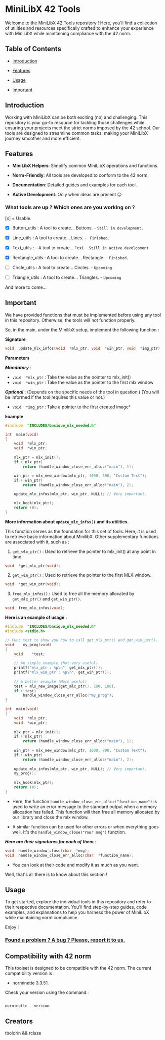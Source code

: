 # MiniLibX 42 Tools

  

Welcome to the MiniLibX 42 Tools repository ! Here, you'll find a collection of utilities and resources specifically crafted to enhance your experience with MiniLibX while maintaining compliance with the 42 norm.

## Table of Contents

  

- [Introduction](#introduction)

- [Features](#features)

- [Usage](#usage)

- [Important](#important)

## Introduction

  

Working with MiniLibX can be both exciting (no) and challenging. This repository is your go-to resource for tackling those challenges while ensuring your projects meet the strict norms imposed by the 42 school. Our tools are designed to streamline common tasks, making your MiniLibX journey smoother and more efficient.

## Features

  

-  **MiniLibX Helpers**: Simplify common MiniLibX operations and functions.

-  **Norm-Friendly**: All tools are developed to conform to the 42 norm.

-  **Documentation**: Detailed guides and examples for each tool.

-  **Active Development**: Only when ideas are present 😉

### What tools are up ? Which ones are you working on ?

[x] = Usable.

  

- [x] Button_utils : A tool to create... Buttons. - `Still in development.`

- [x] Line_utils : A tool to create... Lines. - ` Finished.`

- [x] Text_utils : - A tool to create... Text. - `Still in active development`

- [x] Rectangle_utils : A tool to create... Rectangle. - `Finished.`

- [ ] Circle_utils : A tool to create... Circles. - `Upcoming`

- [ ] Triangle_utils : A tool to create... Triangles. - `Upcoming`

And more to come...

## Important

We have provided functions that must be implemented before using any tool in this repository.
Otherwise, the tools will not function properly.

So, in the main, under the MinilibX setup, implement the following function :

**Signature**
```c
void  update_mlx_infos(void  *mlx_ptr, void  *win_ptr, void  *img_ptr)
```
**Parameters**

 ***Mandatory*** :
- `void  *mlx_ptr` : Take the value as the pointer to mlx_init()
- `void  *win_ptr` : Take the value as the pointer to the first mlx window

 ***Optional*** :
 (Depends on the specific needs of the tool in question.)
 (You will be informed if the tool requires this value or not.)
- `void  *img_ptr` : Take a pointer to the first created image*

**Example**
```c
#include  "INCLUDES/basique_mlx_needed.h"

int  main(void)
{
	void  *mlx_ptr;
	void  *win_ptr;
	
	mlx_ptr = mlx_init();
	if (!mlx_ptr)
		return (handle_window_close_err_alloc("main"), 1);
		
	win_ptr = mlx_new_window(mlx_ptr, 1000, 800, "Custom Text");
	if (!win_ptr)
		return (handle_window_close_err_alloc("main"), 2);

	update_mlx_infos(mlx_ptr, win_ptr, NULL); // Very important.

	mlx_hook(mlx_ptr);
	return (0);
}
```

**More information about `update_mlx_infos()` and its utilities.**

This function serves as the foundation for this set of tools. Here, it is used to retrieve basic information about MinilibX. Other supplementary functions are associated with it, such as :

1. `get_wlx_ptr()`  :  Used to retrieve the pointer to mlx_init() at any point in time.
```c
void  *get_mlx_ptr(void);
```

2. `get_win_ptr()`  :  Used to retrieve the pointer to the first MLX window.
```c
void  *get_win_ptr(void);
```
3. `free_mlx_infos()` :  Used to free all the memory allocated by `get_mlx_ptr()` and `get_win_ptr()`.
```c
void  free_mlx_infos(void);
```
**Here is an example of usage :**

```c
#include  "INCLUDES/basique_mlx_needed.h"
#include <stdio.h>

// Func test to show you how to call get_mlx_ptr() and get_win_ptr().
void	my_prog(void)
{
	void	*test;
	
	// An simple example (Not very useful)
	printf("mlx_ptr : %p\n", get_mlx_ptr());
	printf("mlx_win_ptr : %p\n", get_win_ptr());
	
	// A better example (More useful)
	test = mlx_new_image(get_mlx_ptr(), 100, 100);
	if (!test)
		handle_window_close_err_alloc("my_prog");
}

int  main(void)
{
	void  *mlx_ptr;
	void  *win_ptr;
	
	mlx_ptr = mlx_init();
	if (!mlx_ptr)
		return (handle_window_close_err_alloc("main"), 1);
		
	win_ptr = mlx_new_window(mlx_ptr, 1000, 800, "Custom Text");
	if (!win_ptr)
		return (handle_window_close_err_alloc("main"), 2);
		
	update_mlx_infos(mlx_ptr, win_ptr, NULL); // Very important.
	my_prog();
	
	mlx_hook(mlx_ptr);
	return (0);
}
```

- Here, the function `handle_window_close_err_alloc("function_name")` is used to write an error message to the standard output when a memory allocation has failed.
This function will then free all memory allocated by our library and close the mlx window.

- A similar function can be used for other errors or when everything goes well. It's the `handle_window_close("Your msg")` function.

***Here are their signatures for each of them*** :
```c
void  handle_window_close(char  *msg);
void  handle_window_close_err_alloc(char  *function_name);
```

 - You can look at their code and modify it as much as you want.

Well, that's all there is to know about this section !

## Usage

  

To get started, explore the individual tools in this repository and refer to their respective documentation. You'll find step-by-step guides, code examples, and explanations to help you harness the power of MiniLibX while maintaining norm compliance.

  

Enjoy !

  

### [Found a problem ? A bug ? Please, report it to us.](https://github.com/Whiteeagl/Minilibx_utils/issues)

  

## Compatibility with 42 norm

  

This toolset is designed to be compatible with the 42 norm. The current compatibility version is :

- norminette 3.3.51.

Check your version using the command :

```

norminette --version

```

## Creators

  

tboldrin && rciaze